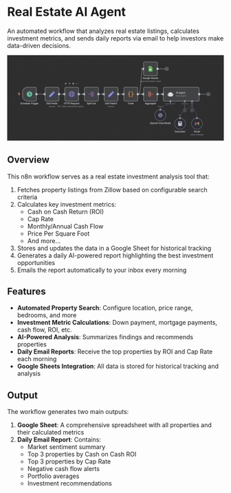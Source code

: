 # Real Estate AI Agent

An automated workflow that analyzes real estate listings, calculates investment metrics, and sends daily reports via email to help investors make data-driven decisions.

![Real Estate AI Agent Workflow](./assets/real-estate-workflow-screenshot.png)

## Overview

This n8n workflow serves as a real estate investment analysis tool that:

1. Fetches property listings from Zillow based on configurable search criteria
2. Calculates key investment metrics:
   - Cash on Cash Return (ROI)
   - Cap Rate
   - Monthly/Annual Cash Flow
   - Price Per Square Foot
   - And more...
3. Stores and updates the data in a Google Sheet for historical tracking
4. Generates a daily AI-powered report highlighting the best investment opportunities
5. Emails the report automatically to your inbox every morning

## Features

- **Automated Property Search**: Configure location, price range, bedrooms, and more
- **Investment Metric Calculations**: Down payment, mortgage payments, cash flow, ROI, etc.
- **AI-Powered Analysis**: Summarizes findings and recommends properties
- **Daily Email Reports**: Receive the top properties by ROI and Cap Rate each morning
- **Google Sheets Integration**: All data is stored for historical tracking and analysis

## Output

The workflow generates two main outputs:

1. **Google Sheet**: A comprehensive spreadsheet with all properties and their calculated metrics
2. **Daily Email Report**: Contains:
   - Market sentiment summary
   - Top 3 properties by Cash on Cash ROI
   - Top 3 properties by Cap Rate
   - Negative cash flow alerts
   - Portfolio averages
   - Investment recommendations
